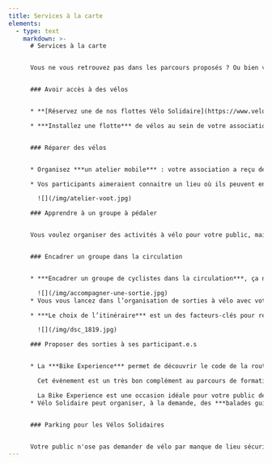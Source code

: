 ```yaml
---
title: Services à la carte
elements:
  - type: text
    markdown: >-
      # Services à la carte


      Vous ne vous retrouvez pas dans les parcours proposés ? Ou bien vous souhaitez aller plus loin ? Servez-vous dans notre boite à outils.


      ### Avoir accès à des vélos


      * **[Réservez une de nos flottes Vélo Solidaire](https://www.velosolidaire.brussels/bookings.fr)** pour organiser vos propres cours de mise en selle ou organiser des sorties à vélos avec votre public

      * ***Installez une flotte*** de vélos au sein de votre association et la rendez-la accessible aux associations du quartier.


      ### Réparer des vélos


      * Organisez ***un atelier mobile*** : votre association a reçu des Vélos Solidaires mais leur entretien n’a pas été assuré ? L’équipe des Ateliers de la Rue Voot se déplace dans votre association pour accompagner vos participants dans des petites réparations : crevaison, réglages de freins ou de transmission…

      * Vos participants aimeraient connaitre un lieu où ils peuvent entretenir et réparer leurs Vélos Solidaires ? L’équipe des Ateliers de la Rue Voot les amène à la ***découverte de l’atelier participatif*** proche de chez vous !

        ![](/img/atelier-voot.jpg)

      ### Apprendre à un groupe à pédaler


      Vous voulez organiser des activités à vélo pour votre public, mais vous vous rendez compte que vos bénéficiaires n’ont jamais appris à pédaler ? Nous avons développé toute une méthodologie pour apprendre l’équilibre dynamique à vélo. Nous proposons un module de formation pour vous transmettre cette méthodologie, en se mettant dans les conditions réelles d’apprentissage.


      ### Encadrer un groupe dans la circulation


      * ***Encadrer un groupe de cyclistes dans la circulation***, ça ne s’improvise pas ! Nous proposons un module de formation qui mélange théorie et pratique pour que vous vous sentiez plus outillé.es à encadrer un déplacement en groupe à vélo.

        ![](/img/accompagner-une-sortie.jpg)
      * Vous vous lancez dans l’organisation de sorties à vélo avec votre public, et vous souhaiteriez que Pro Velo soit présent pour vous mettre en confiance et ***vous soutenir dans l’encadrement du groupe*** ? Nous pouvons en discuter et voir de quelle manière nous pouvons vous aider.

      * ***Le choix de l’itinéraire*** est un des facteurs-clés pour rendre la pratique du vélo agréable et sécurisante. Vous voulez organiser une sortie avec vos participant.e.s, ou conseiller quelqu’un sur l’itinéraire de son déplacement, mais vous ne savez pas trop comment vous y prendre ? Nous pouvons vous aider à faire le tri dans les outils existants, évaluer la longueur adéquate d’une sortie en fonction du niveau de vos participant.e.s, connaître les lieux à éviter ou à privilégier… 

        ![](/img/dsc_1819.jpg)

      ### Proposer des sorties à ses participant.e.s


      * La ***Bike Experience*** permet de découvrir le code de la route, de faire une sortie en groupe dans le trafic, de tester un vélo pendant 2 semaines, ou encore d’être accompagné.e individuellement par un.e coach sur 3 déplacements de votre choix, et tout cela gratuitement ! 

        Cet évènement est un très bon complément au parcours de formation Vélo Solidaire. Une fois que les participant.e.s ont appris à pédaler, ils/elles peuvent s’inscrire à la Bike Experience Débutant.e.s, qui est adaptée à un public avec un niveau de maîtrise encore assez bas. Lorsque vos bénéficiaires sont déjà capables de rouler en groupe dans le trafic, la Bike Experience Afterwork est plus adaptée. 

        La Bike Experience est une occasion idéale pour votre public de sortir du cadre de l’association et d’aller découvrir d’autres lieux où l’on peut appréhender les déplacements à vélo de manière encadrée, bienveillante et sécurisante. Toutes les informations se trouvent sur le site : <https://bikeexperience.brussels/>
      * Vélo Solidaire peut organiser, à la demande, des ***balades guidées*** qui peuvent inclure toute la famille et pas seulement les participant.e.s au parcours de formation. Elles peuvent avoir lieu en semaine ou le week-end, sur un thème choisi (par exemple, découvert des espaces verts) et sont encadrées par un.e guide de Pro Velo. 


      ### Parking pour les Vélos Solidaires


      Votre public n'ose pas demander de vélo par manque de lieu sécurisé où le stocker ? Cherchons une solution ensemble ! Vous avez repéré un garage, un hangar, un endroit qui pourrait faire office de parking vélos dans votre quartier ? Contactez-nous, nous étudierons la possibilité de l'aménager en parking vélo.
---
```

